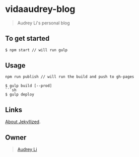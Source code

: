 # vidaaudrey-blog

> Audrey Li's personal blog

## To get started

```sh
$ npm start // will run gulp 
```

## Usage

```sh
npm run publish // will run the build and push to gh-pages
```
```
$ gulp build [--prod]
```sh
$ gulp deploy
```

## Links
[About Jekyllized](https://github.com/sondr3/generator-jekyllized).

## Owner

> [Audrey Li](http://audreyli.me)
